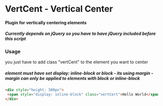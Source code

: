 # VertCent - Vertical Center
#### Plugin for vertically centering elements
##### Currently depends on jQuery so you have to have jQuery included before this script
### Usage
you just have to add class "vertCent" to the element you want to center
##### element must have set display: inline-block or block - its using margin - margin can only be applied to elements with block or inline-block
```html
<div style="height: 500px">
 <span style="display: inline-block" class="vertCert">Hello World</span>
</div>
```